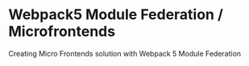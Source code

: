 # Webpack5 Module Federation / Microfrontends
Creating Micro Frontends solution with Webpack 5 Module Federation

